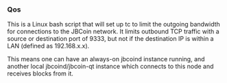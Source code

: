 ### Qos ###

This is a Linux bash script that will set up tc to limit the outgoing bandwidth for connections to the JBCoin network. It limits outbound TCP traffic with a source or destination port of 9333, but not if the destination IP is within a LAN (defined as 192.168.x.x).

This means one can have an always-on jbcoind instance running, and another local jbcoind/jbcoin-qt instance which connects to this node and receives blocks from it.

